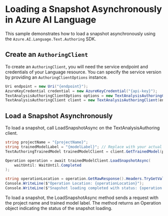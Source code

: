 # Loading a Snapshot Asynchronously in Azure AI Language

This sample demonstrates how to load a snapshot asynchronously using the `Azure.AI.Language.Text.Authoring` SDK.

## Create an `AuthoringClient`

To create an `AuthoringClient`, you will need the service endpoint and credentials of your Language resource. You can specify the service version by providing an `AuthoringClientOptions` instance.

```C# Snippet:CreateTextAuthoringClientForSpecificApiVersion
Uri endpoint = new Uri("{endpoint}");
AzureKeyCredential credential = new AzureKeyCredential("{api-key}");
TextAnalysisAuthoringClientOptions options = new TextAnalysisAuthoringClientOptions(TextAnalysisAuthoringClientOptions.ServiceVersion.V2024_11_15_Preview);
TextAnalysisAuthoringClient client = new TextAnalysisAuthoringClient(endpoint, credential, options);
```

## Load a Snapshot Asynchronously

To load a snapshot, call LoadSnapshotAsync on the TextAnalysisAuthoring client.

```C# Snippet:Sample10_TextAuthoring_LoadSnapshotAsync
string projectName = "{projectName}";
string trainedModelLabel = "{modelLabel}"; // Replace with your actual model label.
TextAuthoringTrainedModel trainedModelClient = client.GetTrainedModel(projectName, trainedModelLabel);

Operation operation = await trainedModelClient.LoadSnapshotAsync(
    waitUntil: WaitUntil.Completed
);

string operationLocation = operation.GetRawResponse().Headers.TryGetValue("operation-location", out var location) ? location : null;
Console.WriteLine($"Operation Location: {operationLocation}");
Console.WriteLine($"Snapshot loading completed with status: {operation.GetRawResponse().Status}");
```

To load a snapshot, the LoadSnapshotAsync method sends a request with the project name and trained model label. The method returns an Operation object indicating the status of the snapshot loading.
